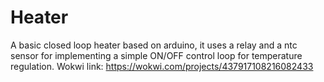 # Heater
A basic closed loop heater based on arduino, it uses a relay and a ntc sensor for implementing a simple ON/OFF control loop for temperature regulation.
Wokwi link: https://wokwi.com/projects/437917108216082433
